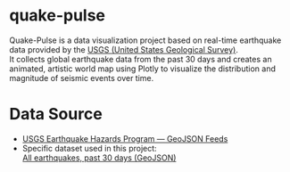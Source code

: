 # quake-pulse
Quake-Pulse is a data visualization project based on real-time earthquake data provided by the [USGS (United States Geological Survey)](https://earthquake.usgs.gov/earthquakes/feed/v1.0/geojson.php).  
It collects global earthquake data from the past 30 days and creates an animated, artistic world map using Plotly to visualize the distribution and magnitude of seismic events over time.

# Data Source
- [USGS Earthquake Hazards Program — GeoJSON Feeds](https://earthquake.usgs.gov/earthquakes/feed/v1.0/geojson.php)  
- Specific dataset used in this project:  
  [All earthquakes, past 30 days (GeoJSON)](https://earthquake.usgs.gov/earthquakes/feed/v1.0/summary/all_month.geojson)

